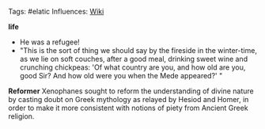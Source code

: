 Tags: #elatic
Influences: 
[Wiki](https://en.m.wikipedia.org/wiki/Xenophanes)

**life**
- He was a refugee!
- "This is the sort of thing we
should say by the fireside in the winter-time, as we lie on soft couches,
after a good meal, drinking sweet wine and crunching chickpeas: 'Of
what country are you, and how old are you, good Sir? And how old
were you when the Mede appeared?' "

**Reformer**
Xenophanes sought to reform the understanding of divine nature by casting doubt on Greek mythology as relayed by Hesiod and Homer, in order to make it more consistent with notions of piety from Ancient Greek religion.